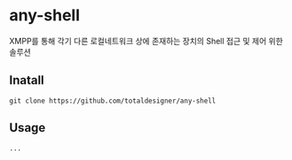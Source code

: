# any-shell

XMPP를 통해 각기 다른 로컬네트워크 상에 존재하는 장치의 Shell 접근 및 제어 위한 솔루션 

## Inatall 
``` shell
git clone https://github.com/totaldesigner/any-shell
```

## Usage
``` shell
...
```

